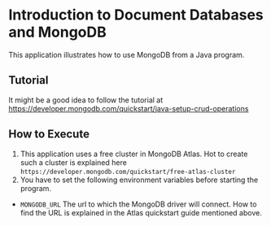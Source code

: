 # Introduction to Document Databases and MongoDB

This application illustrates how to use MongoDB from a Java program.

## Tutorial

It might be a good idea to follow the tutorial at https://developer.mongodb.com/quickstart/java-setup-crud-operations

## How to Execute

1. This application uses a free cluster in MongoDB Atlas. Hot to create such a cluster is explained here `https://developer.mongodb.com/quickstart/free-atlas-cluster`
1. You have to set the following environment variables before starting the program.
  * `MONGODB_URL` The url to which the MongoDB driver will connect. How to find the URL is explained in the Atlas quickstart guide mentioned above.
